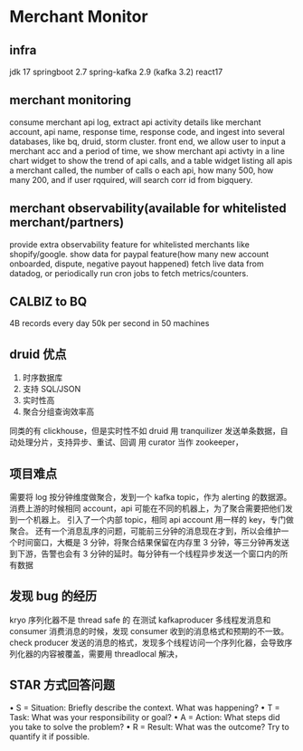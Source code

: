 # Merchant Monitor

## infra

jdk 17
springboot 2.7
spring-kafka 2.9 (kafka 3.2)
react17

## merchant monitoring

consume merchant api log, extract api activity details like merchant account, api name, response time, response code, and ingest into several databases, like bq, druid, storm cluster.
front end, we allow user to input a merchant acc and a period of time, we show merchant api activty in a line chart widget to show the trend of api calls, and a table widget listing all apis a merchant called, the number of calls o each api, how many 500, how many 200, and if user rqquired, will search corr id from bigquery.

## merchant observability(available for whitelisted merchant/partners)

provide extra observability feature for whitelisted merchants like shopify/google.
show data for paypal feature(how many new account onboarded, dispute, negative payout happened)
fetch live data from datadog, or periodically run cron jobs to fetch metrics/counters.

## CALBIZ to BQ

4B records every day
50k per second in 50 machines

## druid 优点

1. 时序数据库
2. 支持 SQL/JSON
3. 实时性高
4. 聚合分组查询效率高

同类的有 clickhouse，但是实时性不如 druid
用 tranquilizer 发送单条数据，自动处理分片，支持异步、重试、回调
用 curator 当作 zookeeper，

## 项目难点

需要将 log 按分钟维度做聚合，发到一个 kafka topic，作为 alerting 的数据源。消费上游的时候相同 account，api 可能在不同的机器上，为了聚合需要把他们发到一个机器上。
引入了一个内部 topic，相同 api account 用一样的 key，专门做聚合。
还有一个消息乱序的问题，可能前三分钟的消息现在才到，所以会维护一个时间窗口，大概是 3 分钟，将聚合结果保留在内存里 3 分钟，等三分钟再发送到下游，告警也会有 3 分钟的延时。每分钟有一个线程异步发送一个窗口内的所有数据

## 发现 bug 的经历

kryo 序列化器不是 thread safe 的
在测试 kafkaproducer 多线程发消息和 consumer 消费消息的时候，发现 consumer 收到的消息格式和预期的不一致。check producer 发送的消息的格式，发现多个线程访问一个序列化器，会导致序列化器的内容被覆盖，需要用 threadlocal 解决，

## STAR 方式回答问题

• S = Situation: Briefly describe the context. What was happening?
• T = Task: What was your responsibility or goal?
• A = Action: What steps did you take to solve the problem?
• R = Result: What was the outcome? Try to quantify it if possible.
